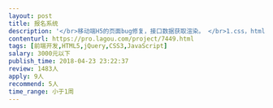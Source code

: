 ```yaml
---                
layout: post       
title: 报名系统           
description: '</br>移动端H5的页面bug修复，接口数据获取渲染。 </br>1.css，html，js要熟练，布局不磨叽！出效果！包括PC端和H5移动端； </br>2.了解后台java尤佳！ </br>3.需要现成调试，需要沟通需求、交流，暂不接受远程。</br>'     
contenturl: https://pro.lagou.com/project/7449.html      
tags: [前端开发,HTML5,jQuery,CSS3,JavaScript]            
salary: 3000元以下          
publish_time: 2018-04-23 23:22:37         
review: 1483人                   
apply: 9人                   
recommend: 5人                   
time_range: 小于1周              
---                 
```

